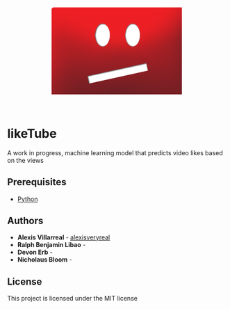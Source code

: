 <br>

<p align="center">
<a href="https://github.com/alexisveryreal"><img width="300" src="src/tube.png" alt="youtube sad face logo"></a>
</p>

<br>

# likeTube

A work in progress, machine learning model that predicts video likes based on the views

## Prerequisites

* [Python](https://www.python.org/downloads/)

## Authors
* **Alexis Villarreal** - [alexisveryreal](https://github.com/alexisveryreal)
* **Ralph Benjamin Libao** - 
* **Devon Erb** -
* **Nicholaus Bloom** - 

## License

This project is licensed under the MIT license
